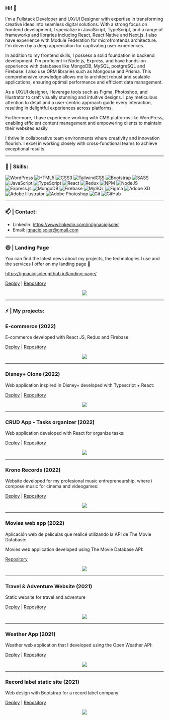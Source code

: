 ### Hi! 👋
I'm a Fullstack Developer and UX/UI Designer with expertise in transforming creative ideas into seamless digital solutions. With a strong focus on frontend development, I specialize in JavaScript, TypeScript, and a range of frameworks and libraries including React, React Native and Next.js. I also have experience with Module Federation for microfrontends architecture. I'm driven by a deep appreciation for captivating user experiences.

In addition to my frontend skills, I possess a solid foundation in backend development. I'm proficient in Node.js, Express, and have hands-on experience with databases like MongoDB, MySQL, postgreSQL and Firebase. I also use ORM libraries such as Mongoose and Prisma. This comprehensive knowledge allows me to architect robust and scalable applications, ensuring optimal performance and efficient data management.

As a UX/UI designer, I leverage tools such as Figma, Photoshop, and Illustrator to craft visually stunning and intuitive designs. I pay meticulous attention to detail and a user-centric approach guide every interaction, resulting in delightful experiences across platforms.

Furthermore, I have experience working with CMS platforms like WordPress, enabling efficient content management and empowering clients to maintain their websites easily.

I thrive in collaborative team environments where creativity and innovation flourish. I excel in working closely with cross-functional teams to achieve exceptional results.

<hr>

### 🧠 | Skills:
![WordPress](https://img.shields.io/badge/WordPress-%23117AC9.svg?style=for-the-badge&logo=WordPress&logoColor=white)
![HTML5](https://img.shields.io/badge/html5-%23E34F26.svg?style=for-the-badge&logo=html5&logoColor=white)
![CSS3](https://img.shields.io/badge/css3-%231572B6.svg?style=for-the-badge&logo=css3&logoColor=white)
![TailwindCSS](https://img.shields.io/badge/tailwindcss-%2338B2AC.svg?style=for-the-badge&logo=tailwind-css&logoColor=white)
![Bootstrap](https://img.shields.io/badge/bootstrap-%23563D7C.svg?style=for-the-badge&logo=bootstrap&logoColor=white)
![SASS](https://img.shields.io/badge/SASS-hotpink.svg?style=for-the-badge&logo=SASS&logoColor=white)
![JavaScript](https://img.shields.io/badge/javascript-%23323330.svg?style=for-the-badge&logo=javascript&logoColor=%23F7DF1E)
![TypeScript](https://img.shields.io/badge/typescript-%23007ACC.svg?style=for-the-badge&logo=typescript&logoColor=white)
![React](https://img.shields.io/badge/react-%2320232a.svg?style=for-the-badge&logo=react&logoColor=%2361DAFB)
![Redux](https://img.shields.io/badge/redux-%23593d88.svg?style=for-the-badge&logo=redux&logoColor=white)
![NPM](https://img.shields.io/badge/NPM-%23000000.svg?style=for-the-badge&logo=npm&logoColor=white)
![NodeJS](https://img.shields.io/badge/node.js-6DA55F?style=for-the-badge&logo=node.js&logoColor=white)
![Express.js](https://img.shields.io/badge/express.js-%23404d59.svg?style=for-the-badge&logo=express&logoColor=%2361DAFB)
![MongoDB](https://img.shields.io/badge/MongoDB-%234ea94b.svg?style=for-the-badge&logo=mongodb&logoColor=white)
![Firebase](https://img.shields.io/badge/firebase-%23039BE5.svg?style=for-the-badge&logo=firebase)
![MySQL](https://img.shields.io/badge/mysql-%2300f.svg?style=for-the-badge&logo=mysql&logoColor=white)
![Figma](https://img.shields.io/badge/figma-%23F24E1E.svg?style=for-the-badge&logo=figma&logoColor=white)
![Adobe XD](https://img.shields.io/badge/Adobe%20XD-470137?style=for-the-badge&logo=Adobe%20XD&logoColor=#FF61F6)
![Adobe Illustrator](https://img.shields.io/badge/adobe%20illustrator-%23FF9A00.svg?style=for-the-badge&logo=adobe%20illustrator&logoColor=white)
![Adobe Photoshop](https://img.shields.io/badge/adobe%20photoshop-%2331A8FF.svg?style=for-the-badge&logo=adobe%20photoshop&logoColor=white)
![Git](https://img.shields.io/badge/git-%23F05033.svg?style=for-the-badge&logo=git&logoColor=white)
![GitHub](https://img.shields.io/badge/github-%23121011.svg?style=for-the-badge&logo=github&logoColor=white)

<hr>

### 📫 | Contact:
- Linkedin: https://www.linkedin.com/in/ignaciojsoler
- Email: ignaciojsoler@gmail.com

<hr>

### 😄 | Landing Page
You can find the latest news about my projects, the technologies I use and the services I offer on my landing page 🚀 

https://ignaciojsoler.github.io/landing-page/

[Deploy](https://ignaciojsoler.github.io/landing-page/) | [Repository](https://github.com/ignaciojsoler/landing-page)

<p align="center"><img src="img/portfolio.webp" margin="auto"></p>

<hr>

### ⚡ | My projects:

###  <h3>E-commerce (2022)</h3>
<p>E-commerce developed with React JS, Redux and Firebase: </p>

[Deploy](https://ignaciojsoler.github.io/ecommerce-redux/) | [Repository](https://github.com/ignaciojsoler/ecommerce-redux)

<p align="center"><img src="img/ecommerce.webp" margin="auto"></p>

<hr>

###  <h3>Disney+ Clone (2022)</h3>
<p>Web application inspired in Disney+ developed with Typescript + React: </p>

[Deploy](https://ignaciojsoler.github.io/challenge-bemaster/) | [Repository](https://github.com/ignaciojsoler/challenge-bemaster)

<p align="center"><img src="img/disney.webp" margin="auto"></p>

<hr>

###  <h3>CRUD App - Tasks organizer (2022)</h3>
<p>Web application developed with React for organize tasks: </p>

[Deploy](https://ignaciojsoler.github.io/todo-app-react/) | [Repository](https://github.com/ignaciojsoler/todo-app-react)

<p align="center"><img src="img/todo-app.webp" margin="auto"></p>

<hr>

###  <h3>Krono Records (2022)</h3>
<p>Website developed for my profesional music entrepreneurship, where i compose music for cinema and videogames: </p>

[Deploy](https://ignaciojsoler.github.io/kronorecords-react/) | [Repository](https://github.com/ignaciojsoler/kronorecords-react)

<p align="center"><img src="img/krono.webp" margin="auto"></p>

<hr>

###  <h3>Movies web app (2022)</h3>
<p>Aplicación web de películas que realicé utilizando la API de The Movie Database: </p>
<p>Movies web application developed using The Movie Database API: </p>

[Repository](https://github.com/ignaciojsoler/alkemy-skillup)

<p align="center"><img src="img/movies.webp" margin="auto"></p>

<hr>

###  <h3>Travel & Adventure Website (2021)</h3>
<p>Static website for travel and adventure</p>

[Deploy](https://travelandadventure.netlify.app/) | [Repository](https://github.com/ignaciojsoler/travelandadventure)

<p align="center"><img src="img/travelAndAdventure.webp" margin="auto"></p>

<hr>

###  <h3>Weather App (2021)</h3>
<p>Weather web application that I developed using the Open Weather API:</p>

[Deploy](https://apis-weather.netlify.app/) | [Repository](https://github.com/ignaciojsoler/weatherapp)

<p align="center"><img src="img/weather.png" margin="auto"></p>

<hr>

###  <h3>Record label static site (2021)</h3>
<p>Web design with Bootstrap for a record label company</p>

[Deploy](https://chilljazz.netlify.app/) | [Repository](https://github.com/ignaciojsoler/chilljazz)

<p align="center"><img src="img/chilljazz.png" margin="auto"></p>

<!--
**ignaciojsoler/ignaciojsoler** is a ✨ _special_ ✨ repository because its `README.md` (this file) appears on your GitHub profile.

Here are some ideas to get you started:

- 🔭 I’m currently working on ... aprender
- 🌱 I’m currently learning ...
- 👯 I’m looking to collaborate on ...
- 🤔 I’m looking for help with ...
- 💬 Ask me about ...
- 📫 How to reach me: ...
- 😄 Pronouns: ...
- ⚡ Fun fact: ...
-->
